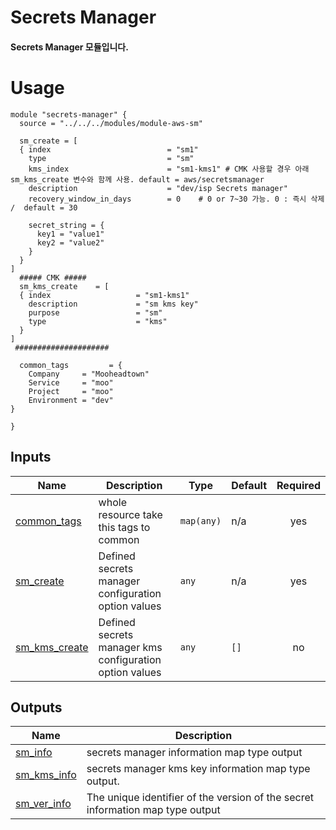 <!-- BEGIN_TF_DOCS -->

# Secrets Manager
#### Secrets Manager 모듈입니다.

# Usage
```
module "secrets-manager" {
  source = "../../../modules/module-aws-sm"

  sm_create = [
  { index                          = "sm1"
    type                           = "sm"
    kms_index                      = "sm1-kms1" # CMK 사용할 경우 아래 sm_kms_create 변수와 함께 사용. default = aws/secretsmanager
    description                    = "dev/isp Secrets manager"
    recovery_window_in_days        = 0    # 0 or 7~30 가능. 0 : 즉시 삭제 /  default = 30

    secret_string = {
      key1 = "value1"
      key2 = "value2"
    }
  }
]
  ##### CMK #####
  sm_kms_create    = [
  { index                   = "sm1-kms1"
    description             = "sm kms key"
    purpose                 = "sm"
    type                    = "kms"
  }
]
 #####################

  common_tags         = {
    Company     = "Mooheadtown"
    Service     = "moo"
    Project     = "moo"
    Environment = "dev"
}

}

```

## Inputs

| Name | Description | Type | Default | Required |
|------|-------------|------|---------|:--------:|
| <a name="input_common_tags"></a> [common\_tags](#input\_common\_tags) | whole resource take this tags to common | `map(any)` | n/a | yes |
| <a name="input_sm_create"></a> [sm\_create](#input\_sm\_create) | Defined secrets manager configuration option values | `any` | n/a | yes |
| <a name="input_sm_kms_create"></a> [sm\_kms\_create](#input\_sm\_kms\_create) | Defined secrets manager kms configuration option values | `any` | `[]` | no |

## Outputs

| Name | Description |
|------|-------------|
| <a name="output_sm_info"></a> [sm\_info](#output\_sm\_info) | secrets manager information map type output |
| <a name="output_sm_kms_info"></a> [sm\_kms\_info](#output\_sm\_kms\_info) | secrets manager kms key information map type output. |
| <a name="output_sm_ver_info"></a> [sm\_ver\_info](#output\_sm\_ver\_info) | The unique identifier of the version of the secret information map type output |
<!-- END_TF_DOCS -->
